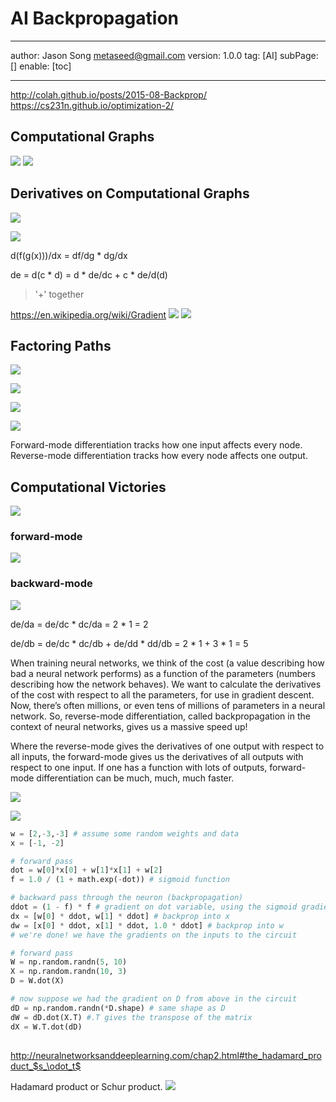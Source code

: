 # AI Backpropagation
---
author: Jason Song <metaseed@gmail.com>
version: 1.0.0
tag: [AI]
subPage: []
enable: [toc]

---

http://colah.github.io/posts/2015-08-Backprop/   
https://cs231n.github.io/optimization-2/

## Computational Graphs
![](https://raw.githubusercontent.com/metasong/iam-data/master/documents/200/image/20230602T184704495Z-image.png)
![](https://raw.githubusercontent.com/metasong/iam-data/master/documents/200/image/20230602T184748118Z-image.png)

## Derivatives on Computational Graphs
![](https://raw.githubusercontent.com/metasong/iam-data/master/documents/200/image/20230602T184941573Z-image.png)

![](https://raw.githubusercontent.com/metasong/iam-data/master/documents/200/image/20230602T184952213Z-image.png)


d(f(g(x)))/dx = df/dg * dg/dx

de = d(c * d) = d * de/dc + c * de/d(d) 

> '+'  together

https://en.wikipedia.org/wiki/Gradient
![](https://raw.githubusercontent.com/metasong/iam-data/master/documents/200/image/20230630T000636347Z-image.png)
![](https://raw.githubusercontent.com/metasong/iam-data/master/documents/200/image/20230602T185304360Z-image.png)


## Factoring Paths
![](https://raw.githubusercontent.com/metasong/iam-data/master/documents/200/image/20230602T185051050Z-image.png)

![](https://raw.githubusercontent.com/metasong/iam-data/master/documents/200/image/20230602T185610905Z-image.png)

![](https://raw.githubusercontent.com/metasong/iam-data/master/documents/200/image/20230602T185811748Z-image.png)

![](https://raw.githubusercontent.com/metasong/iam-data/master/documents/200/image/20230602T191023466Z-image.png)

Forward-mode differentiation tracks how one input affects every node. Reverse-mode differentiation tracks how every node affects one output. 

## Computational Victories
![](https://raw.githubusercontent.com/metasong/iam-data/master/documents/200/image/20230602T184952213Z-image.png)
### forward-mode
![](https://raw.githubusercontent.com/metasong/iam-data/master/documents/200/image/20230602T191447348Z-image.png)

### backward-mode
![](https://raw.githubusercontent.com/metasong/iam-data/master/documents/200/image/20230602T191520795Z-image.png)

de/da = de/dc * dc/da = 2 * 1 = 2

de/db = de/dc * dc/db + de/dd * dd/db = 2 * 1  + 3 * 1 = 5

When training neural networks, we think of the cost (a value describing how bad a neural network performs) as a function of the parameters (numbers describing how the network behaves). We want to calculate the derivatives of the cost with respect to all the parameters, for use in gradient descent. Now, there’s often millions, or even tens of millions of parameters in a neural network. So, reverse-mode differentiation, called backpropagation in the context of neural networks, gives us a massive speed up!

Where the reverse-mode gives the derivatives of one output with respect to all inputs, the forward-mode gives us the derivatives of all outputs with respect to one input. If one has a function with lots of outputs, forward-mode differentiation can be much, much, much faster.

![](https://raw.githubusercontent.com/metasong/iam-data/master/documents/200/image/20230606T215455851Z-image.png)

![](https://raw.githubusercontent.com/metasong/iam-data/master/documents/200/image/20230606T215005501Z-image.png)

```python
w = [2,-3,-3] # assume some random weights and data
x = [-1, -2]

# forward pass
dot = w[0]*x[0] + w[1]*x[1] + w[2]
f = 1.0 / (1 + math.exp(-dot)) # sigmoid function

# backward pass through the neuron (backpropagation)
ddot = (1 - f) * f # gradient on dot variable, using the sigmoid gradient derivation
dx = [w[0] * ddot, w[1] * ddot] # backprop into x
dw = [x[0] * ddot, x[1] * ddot, 1.0 * ddot] # backprop into w
# we're done! we have the gradients on the inputs to the circuit
```

```python
# forward pass
W = np.random.randn(5, 10)
X = np.random.randn(10, 3)
D = W.dot(X)

# now suppose we had the gradient on D from above in the circuit
dD = np.random.randn(*D.shape) # same shape as D
dW = dD.dot(X.T) #.T gives the transpose of the matrix
dX = W.T.dot(dD)

```

## 
http://neuralnetworksanddeeplearning.com/chap2.html#the_hadamard_product_$s_\odot_t$

Hadamard product or Schur product. 
![](https://raw.githubusercontent.com/metasong/iam-data/master/documents/200/image/20230602T193116120Z-image.png)